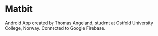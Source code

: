 # Matbit

Android App created by Thomas Angeland, student at Ostfold University College, Norway. Connected to Google Firebase.
